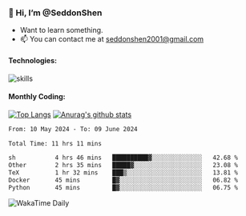 ### 👋 Hi, I’m @SeddonShen
- Want to learn something.
- 📫 You can contact me at seddonshen2001@gmail.com

#### Technologies:

![skills](https://skillicons.dev/icons?i=scala,js,html,css,bootstrap,jquery,c,cpp,cloudflare,django,docker,flask,git,github,githubactions,linux,latex,mysql,nodejs,ps,php,pr,py,raspberrypi,redis,unreal,v,vscode,vue,bash)

#### Monthly Coding:
[![Top Langs](https://github-readme-stats.vercel.app/api/top-langs?username=seddonshen&show_icons=true&locale=en&layout=compact&hide=html&langs_count=8)](https://github.com/SeddonShen/)
[![Anurag's github stats](https://github-readme-stats.vercel.app/api?username=SeddonShen&count_private=true&show_icons=true)](https://github.com/anuraghazra/github-readme-stats)
<!--START_SECTION:waka-->

```txt
From: 10 May 2024 - To: 09 June 2024

Total Time: 11 hrs 11 mins

sh           4 hrs 46 mins   ██████████▓░░░░░░░░░░░░░░   42.68 %
Other        2 hrs 35 mins   █████▓░░░░░░░░░░░░░░░░░░░   23.08 %
TeX          1 hr 32 mins    ███▒░░░░░░░░░░░░░░░░░░░░░   13.81 %
Docker       45 mins         █▓░░░░░░░░░░░░░░░░░░░░░░░   06.82 %
Python       45 mins         █▓░░░░░░░░░░░░░░░░░░░░░░░   06.75 %
```

<!--END_SECTION:waka-->

![WakaTime Daily](https://wakatime.com/share/@seddon2001/61a7e342-5f12-4fea-bf92-1fac161e97d6.svg)
<!---
SeddonShen/SeddonShen is a ✨ special ✨ repository because its `README.md` (this file) appears on your GitHub profile.
You can click the Preview link to take a look at your changes.
--->
